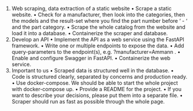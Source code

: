 1. Web scraping, data extraction of a static website
	•	Scrape a static website.
	•	Check for a manufacturer, then look into the categories, then the models and the result-set where you find the part number before ‘ - ‘ and the part category.
	•	Scrape the whole catalog from the website and load it into a database.
	•	Containerize the scraper and database.
2. Develop an API
	•	Implement the API as a web service using the FastAPI framework.
	•	Write one or multiple endpoints to expose the data.
	•	Add query-parameters to the endpoint(s), e.g. ?manufacturer=Ammann .
	•	Enable and configure Swagger in FastAPI.
	•	Containerize the web service.
3. Important to us
	•	Scraped data is structured well in the database.
	•	Code is structured clearly, separated by concerns and production ready.
	•	Use docker-compose. We should be able to start the whole project with docker-compose up.
	•	Provide a README for the project.
	•	If you want to describe your decisions, please put them into a separate file.
	•	Scraper should run as fast as possible through the whole page.
